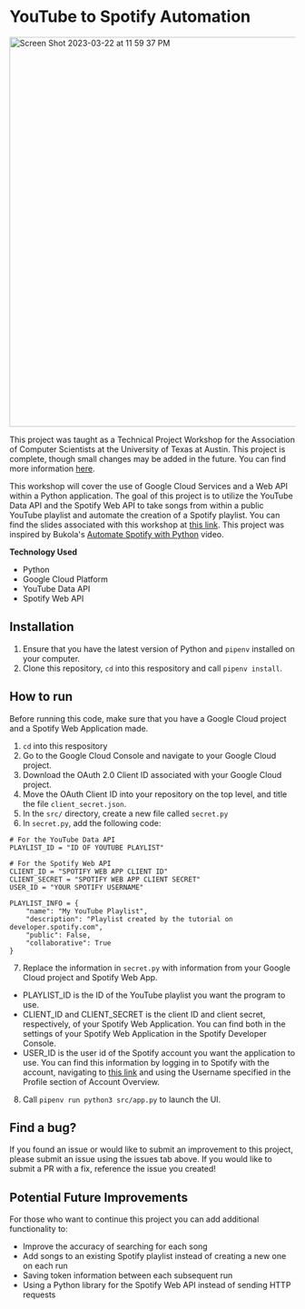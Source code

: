 # YouTube to Spotify Automation
<img width="687" alt="Screen Shot 2023-03-22 at 11 59 37 PM" src="https://user-images.githubusercontent.com/91110018/227107829-61dbe774-c069-4cbd-97fc-dd3eff3b8d84.png">

This project was taught as a Technical Project Workshop for the Association of Computer Scientists at the University of Texas at Austin. This project is complete, though small changes may be added in the future. You can find more information [here](https://github.com/UT-ABCS/tech-workshops).  <br />

This workshop will cover the use of Google Cloud Services and a Web API within a Python application. The goal of this project is to utilize the YouTube Data API and the Spotify Web API to take songs from within a public YouTube playlist and automate the creation of a Spotify playlist. You can find the slides associated with this workshop at [this link](https://docs.google.com/presentation/d/1Sj1JqZSncf4TMeBEiAPnfc_c-5rV9AhUNHfglV_-A8k/edit?usp=sharing). This project was inspired by Bukola's [Automate Spotify with Python](https://www.youtube.com/watch?v=7J_qcttfnJA) video.  <br />
  
__Technology Used__
+ Python
+ Google Cloud Platform
+ YouTube Data API
+ Spotify Web API

## Installation
1. Ensure that you have the latest version of Python and `pipenv` installed on your computer. 
2. Clone this repository, `cd` into this respository and call `pipenv install`.

## How to run
Before running this code, make sure that you have a Google Cloud project and a Spotify Web Application made.
1. `cd` into this respository
2. Go to the Google Cloud Console and navigate to your Google Cloud project.
3. Download the OAuth 2.0 Client ID associated with your Google Cloud project.
4. Move the OAuth Client ID into your repository on the top level, and title the file `client_secret.json`.
5. In the `src/` directory, create a new file called `secret.py`
6. In `secret.py`, add the following code:
```
# For the YouTube Data API
PLAYLIST_ID = "ID OF YOUTUBE PLAYLIST"

# For the Spotify Web API
CLIENT_ID = "SPOTIFY WEB APP CLIENT ID"
CLIENT_SECRET = "SPOTIFY WEB APP CLIENT SECRET"
USER_ID = "YOUR SPOTIFY USERNAME"

PLAYLIST_INFO = {
    "name": "My YouTube Playlist",
    "description": "Playlist created by the tutorial on developer.spotify.com",
    "public": False,
    "collaborative": True
} 
```
7. Replace the information in `secret.py` with information from your Google Cloud project and Spotify Web App.
  + PLAYLIST_ID is the ID of the YouTube playlist you want the program to use.
  + CLIENT_ID and CLIENT_SECRET is the client ID and client secret, respectively, of your Spotify Web Application. You can find both in the settings of your Spotify Web Application in the Spotify Developer Console.
  + USER_ID is the user id of the Spotify account you want the application to use. You can find this information by logging in to Spotify with the account, navigating to [this link](https://www.spotify.com/us/account/overview/?utm_source=spotify&utm_medium=menu&utm_campaign=your_account) and using the Username specified in the Profile section of Account Overview.
8. Call `pipenv run python3 src/app.py` to launch the UI.

## Find a bug?
If you found an issue or would like to submit an improvement to this project, please submit an issue using the issues tab above. If you would like to submit a PR with a fix, reference the issue you created!

## Potential Future Improvements
For those who want to continue this project you can add additional functionality to:
+ Improve the accuracy of searching for each song
+ Add songs to an existing Spotify playlist instead of creating a new one on each run
+ Saving token information between each subsequent run
+ Using a Python library for the Spotify Web API instead of sending HTTP requests
